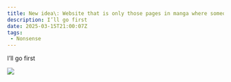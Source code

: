 ```yaml
---
title: New idea\: Website that is only those pages in manga where someone is about to get hit by a truck
description: I’ll go first
date: 2025-03-15T21:00:07Z
tags:
 - Nonsense
---
```

I’ll go first

![](https://cdn.ewie.online/IMG_1095.jpeg)